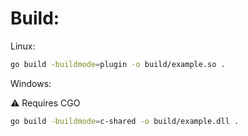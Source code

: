 # Build:

Linux:
```sh
go build -buildmode=plugin -o build/example.so .
```

Windows:

⚠️ Requires CGO

```sh
go build -buildmode=c-shared -o build/example.dll .
```